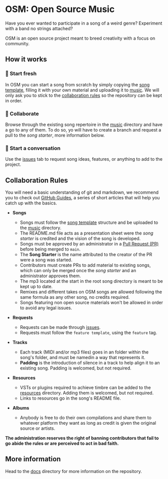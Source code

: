 # OSM: Open Source Music

Have you ever wanted to participate in a song of a weird genre? Experiment with a band no strings attached?

OSM is an open source project meant to breed creativity with a focus on community.

## How it works

### 🌊 Start fresh

In OSM you can start a song from scratch by simply copying the [song template](./templates/song/README.md), filling it with your own material and uploading it to [music](/music). We will only ask you to stick to the [collaboration rules](#collaboration-rules) so the repository can be kept in order.

### 🤝 Collaborate

Browse through the existing song repertoire in the [music](music) directory and have a go to any of them. To do so, yo will have to create a branch and request a pull to the _song starter_, more information below.

### 💬 Start a conversation

Use the [issues](https://github.com/xwhiteout/open-source-music/issues) tab to request song ideas, features, or anything to add to the project.

## Collaboration Rules

You will need a basic understanding of git and markdown, we recommend you to check out [GitHub Guides](https://guides.github.com/), a series of short articles that will help you catch up with the basics.

- **Songs**
  - Songs must follow the [song template](./templates/song/README.md) structure and be uploaded to the [music](music) directory.
  - The README.md file acts as a presentation sheet were the _song starter_ is credited and the vision of the song is developed.
  - Songs must be approved by an administrator in a [Pull Request (PR)](https://docs.github.com/en/github/collaborating-with-issues-and-pull-requests/about-pull-requests) before being merged to `main`.
  - The **Song Starter** is the name attributed to the creator of the PR were a song was started.
  - Contributors must create PRs to add material to existing songs, which can only be merged once the *song starter* and an administrator approves them.
  - The mp3 located at the start in the root song directory is meant to be kept up to date.
  - Remixes and different takes on OSM songs are allowed following the same formula as any other song, no credits required.
  - Songs featuring non open source materials won't be allowed in order to avoid any legal issues.

- **Requests**
  - Requests can be made through [issues](https://github.com/xwhiteout/open-source-music/issues).
  - Requests must follow the `feature template`, using the `feature` tag.

- **Tracks**
  - Each track (MIDI and/or mp3 files) goes in an folder within the song's folder, and must be namedin a way that represents it. 
  - **Padding** is the introduction of silence in a track to help align it to an existing song. Padding is welcomed, but not required.
  
- **Resources**
  - VSTs or plugins required to achieve timbre can be added to the [resources](resources/README.md) directory. Adding them is welcomed, but not required.
  - Links to resources go in the song's README file.

- **Albums**
  - Anybody is free to do their own compilations and share them to whatever platform they want as long as credit is given the original source or artists.

**The administration reserves the right of banning contributors that fail to go abide the rules or are perceived to act in bad faith.**

## More information

Head to the [docs](docs/README.md) directory for more information on the repository.
